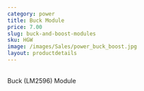 ```yaml
---
category: power
title: Buck Module
price: 7.00
slug: buck-and-boost-modules
sku: HGW
image: /images/Sales/power_buck_boost.jpg
layout: productdetails
---
```


<br>Buck (LM2596) Module
